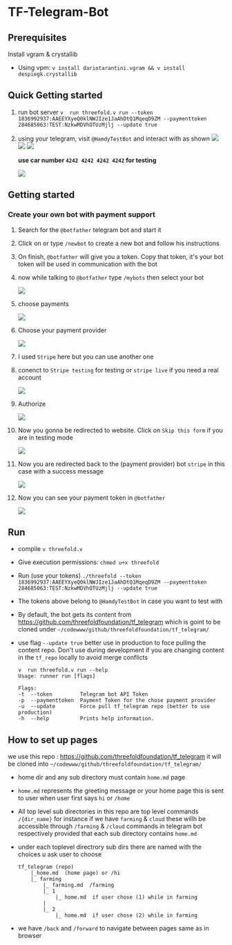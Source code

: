 # TF-Telegram-Bot

## Prerequisites

Install vgram & crystallib

- Using vpm: `v install dariotarantini.vgram && v install despiegk.crystallib`  

## Quick Getting started
1. run bot server `v  run threefold.v run --token 1836992937:AAEEYXyeQ0klNWJIze1JaAhDtQ1MqeqD9ZM --paymenttoken 284685063:TEST:NzkwMDVhOTUzMjlj --update true`

2. using your telegram, visit `@HamdyTestBot` and interact with as shown
![](docs/1.png)
![](docs/2.png)
![](docs/payment8.png)

    **use car number `4242 4242 4242 4242` for testing**

    ![](docs/payment10.png)

## Getting started

### Create your own bot with payment support

1. Search for the `@botfather` telegram bot and start it  
2. Click on or type `/newbot` to create a new bot and follow his instructions  
3. On finish, `@botfather` will give you a token. Copy that token, it's your bot token will be used in communication with the bot
4. now while talking to `@botfather` type `/mybots` then select your bot

    ![](docs/payment1.png)
5. choose payments

    ![](docs/payment2.png)
6. Choose your payment provider

     ![](docs/payment3.png)
7. I used `Stripe` here but you can use another one
8. conenct to `Stripe testing` for testing or `stripe live` if you need a real account
    
    ![](docs/payment4.png)
9. Authorize

    ![](docs/payment5.png)

10. Now you gonna be redirected to website. Click on `Skip this form` if you are in testing mode

    ![](docs/payment6.png)
11. Now you are redirected back to the (payment provider) bot `stripe` in this case with a success message

    ![](docs/payment7.png)
12. Now you can see your payment token in `@botfather`

    ![](docs/payment9.png)

## Run
- compile `v threefold.v`
- Give execution permissions: `chmod u+x threefold`
- Run (use your tokens) `./threefold --token 1836992937:AAEEYXyeQ0klNWJIze1JaAhDtQ1MqeqD9ZM --paymenttoken 284685063:TEST:NzkwMDVhOTUzMjlj --update true`
- The tokens above belong to `@HamdyTestBot` in case you want to test with
- By default, the bot gets its content from https://github.com/threefoldfoundation/tf_telegram which is goint to be cloned under `~/codewww/github/threefoldfoundation/tf_telegram/`

- use flag `--update true` better use in production to foce pulling the content repo. Don't use during development if you are changing content in the `tf_repo` locally to avoid merge conflicts

    ```
    v  run threefold.v run --help
    Usage: runner run [flags]

    Flags:
    -t  --token         Telegram bot API Token
    -p  --paymenttoken  Payment Token for the chose payment provider
    -u  --update        Force pull tf_telegram repo (better to use  production)
    -h  --help          Prints help information.

    ```
## How to set up pages

 we use this repo : https://github.com/threefoldfoundation/tf_telegram
 it will be cloned into `~/codewww/github/threefoldfoundation/tf_telegram/
 `
- home dir and any sub directory must contain `home.md` page
- `home.md` represents the greeting message or your home page this is sent to user when user first says `hi` or `/home`

- All top level sub directories in this repo are top level commands `/{dir_name}` for instance if we have `farming` & `cloud` these willh be accessible through `/farming` & `/cloud` commands in telegram bot respectively provided that each sub directory contains `home.md`

- under each toplevel directrory sub dirs there are named with the choices u ask user to choose 

    ```
    tf_telegram (repo)
        |_home.md  (home page) or /hi
        |_ farming
            |_ farming.md  /farming
            |_ 1
                |_ home.md  if user chose (1) while in farming
            |
            |_ 2
                |_ home.md  if user chose (2) while in farming
    ```

- we have `/back` and `/forward` to navigate between pages same as in browser
